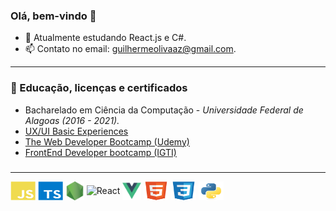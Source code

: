 
###
<!--<center>
  <td><img width="400px" align="left" src="https://github-readme-stats.vercel.app/api/top-langs/?username=guilherme-vaz&hide=html&layout=compact&theme=tokyonight" /></td>
</center>-->

### Olá, bem-vindo 👋
* 🌱 Atualmente estudando React.js e C#.
* 📫 Contato no email: <guilhermeolivaaz@gmail.com>.

 ----------------

### 🎯 Educação, licenças e certificados
- Bacharelado em Ciência da Computação - _Universidade Federal de Alagoas (2016 - 2021)._
- <a href="https://drive.google.com/file/d/1g8kWw3Kp2zVBz74md7KD4B5T6dorvdZK/view" target="_blank">UX/UI Basic Experiences</a>
- <a href="https://drive.google.com/file/d/1o_XfjGi8g0BtGR4FpA06Au1jUc0pNOXo/view" target="_blank">The Web Developer Bootcamp (Udemy)</a>
- <a href="https://www.udemy.com/certificate/UC-f642001e-29ca-458a-b684-aa4bbb033080/" target="_blank">FrontEnd Developer bootcamp (IGTI)</a>

###   
  ----------------
<div style="display: inline_block">
  <img align="center" alt="Js" height="30" width="40" src="https://raw.githubusercontent.com/devicons/devicon/master/icons/javascript/javascript-plain.svg">
  <img align="center" alt="Ts" height="30" width="40" src="https://raw.githubusercontent.com/devicons/devicon/master/icons/typescript/typescript-plain.svg">
  <img align="center" height="30" width="30" src="https://raw.githubusercontent.com/github/explore/80688e429a7d4ef2fca1e82350fe8e3517d3494d/topics/nodejs/nodejs.png">
  <img align="center" alt="React" height="30" width="40"  src="https://cdn.jsdelivr.net/gh/devicons/devicon/icons/react/react-original.svg" />
  <img align="center" height="30" width="30" src="https://raw.githubusercontent.com/github/explore/80688e429a7d4ef2fca1e82350fe8e3517d3494d/topics/vue/vue.png">
  <img align="center" alt="HTML" height="30" width="40" src="https://raw.githubusercontent.com/devicons/devicon/master/icons/html5/html5-original.svg">
  <img align="center" alt="CSS" height="30" width="40" src="https://raw.githubusercontent.com/devicons/devicon/master/icons/css3/css3-original.svg">
  <img align="center" alt="Python" height="30" width="40" src="https://raw.githubusercontent.com/devicons/devicon/master/icons/python/python-original.svg">
  <p></p></br>
</div>

<!--
**guilherme-vaz/guilherme-vaz** is a ✨ _special_ ✨ repository because its `README.md` (this file) appears on your GitHub profile.

Here are some ideas to get you started:

- 🔭 I’m currently working on ...
- 🌱 I’m currently learning ...
- 👯 I’m looking to collaborate on ...
- 🤔 I’m looking for help with ...
- 💬 Ask me about ...
- 📫 How to reach me: ...
- 😄 Pronouns: ...
- ⚡ Fun fact: ...
-->
